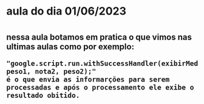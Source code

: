 <h1> aula do dia 01/06/2023 <h1>
  <h2> nessa aula botamos em pratica o que vimos nas ultimas aulas como por exemplo:
    
    "google.script.run.withSuccessHandler(exibirMedia).calcularMedia(nota1, peso1, nota2, peso2);"
    é o que envia as informarções para serem processadas e após o processamento ele exibe o resultado obitido.
